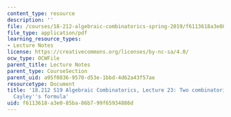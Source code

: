 ```yaml
---
content_type: resource
description: ''
file: /courses/18-212-algebraic-combinatorics-spring-2019/f6113618a3e085ba86b799f65934886d_MIT18_212S19_lec23.pdf
file_type: application/pdf
learning_resource_types:
- Lecture Notes
license: https://creativecommons.org/licenses/by-nc-sa/4.0/
ocw_type: OCWFile
parent_title: Lecture Notes
parent_type: CourseSection
parent_uid: a95f0836-9570-d53e-1bbd-4d62a43f57ae
resourcetype: Document
title: '18.212 S19 Algebraic Combinatorics, Lecture 23: Two combinatorial proofs of
  Cayley''s formula'
uid: f6113618-a3e0-85ba-86b7-99f65934886d
---
```

